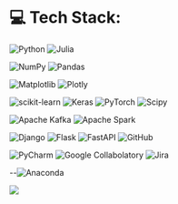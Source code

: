 # 💻 Tech Stack:
![Python](https://img.shields.io/badge/python-3670A0?style=for-the-badge&logo=python&logoColor=ffdd54) 
![Julia](https://img.shields.io/badge/-Julia-9558B2?style=for-the-badge&logo=julia&logoColor=white) 

![NumPy](https://img.shields.io/badge/numpy-%23013243.svg?style=for-the-badge&logo=numpy&logoColor=white) 
![Pandas](https://img.shields.io/badge/pandas-%23150458.svg?style=for-the-badge&logo=pandas&logoColor=white) 

![Matplotlib](https://img.shields.io/badge/Matplotlib-%23ffffff.svg?style=for-the-badge&logo=Matplotlib&logoColor=black) 
![Plotly](https://img.shields.io/badge/Plotly-%233F4F75.svg?style=for-the-badge&logo=plotly&logoColor=white) 

![scikit-learn](https://img.shields.io/badge/scikit--learn-%23F7931E.svg?style=for-the-badge&logo=scikit-learn&logoColor=white) 
![Keras](https://img.shields.io/badge/Keras-%23D00000.svg?style=for-the-badge&logo=Keras&logoColor=white) 
![PyTorch](https://img.shields.io/badge/PyTorch-%23EE4C2C.svg?style=for-the-badge&logo=PyTorch&logoColor=white) 
![Scipy](https://img.shields.io/badge/SciPy-%230C55A5.svg?style=for-the-badge&logo=scipy&logoColor=%white) 

![Apache Kafka](https://img.shields.io/badge/Apache%20Kafka-000?style=for-the-badge&logo=apachekafka) 
![Apache Spark](https://img.shields.io/badge/Apache%20Spark-FDEE21?style=for-the-badge&logo=apachespark&logoColor=black) 

![Django](https://img.shields.io/badge/django-%23092E20.svg?style=for-the-badge&logo=django&logoColor=white) 
![Flask](https://img.shields.io/badge/flask-%23000.svg?style=for-the-badge&logo=flask&logoColor=white) 
![FastAPI](https://img.shields.io/badge/FastAPI-005571?style=for-the-badge&logo=fastapi) 
![GitHub](https://img.shields.io/badge/github-%23121011.svg?style=for-the-badge&logo=github&logoColor=white)

![PyCharm](https://img.shields.io/badge/PyCharm-000000.svg?&style=for-the-badge&logo=PyCharm&logoColor=white)
![Google Collabolatory](https://img.shields.io/badge/Colab-F9AB00?style=for-the-badge&logo=googlecolab&color=525252)
![Jira](https://img.shields.io/badge/Jira-0052CC?style=for-the-badge&logo=Jira&logoColor=white)


--![Anaconda](https://img.shields.io/badge/Anaconda-%2344A833.svg?style=for-the-badge&logo=anaconda&logoColor=white) 

![](https://github-readme-stats.vercel.app/api/top-langs/?username=Kapigala&theme=dark&hide_border=true&include_all_commits=false&count_private=false&layout=compact)
